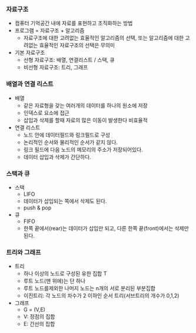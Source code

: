 ### 자료구조
- 컴퓨터 기억공간 내에 자료를 표현하고 조직화하는 방법
- 프로그램 = 자료구조 + 알고리즘
    + 자료구조에 대한 고려없는 효율적인 알고리즘의 선택, 또는 알고리즘에 대한 고려없는 효율적인 자료구조의 선택은 무의미
- 기본 자료구조
    + 선형 자료구조: 배열, 연결리스트 / 스택, 큐
    + 비선형 자료구조: 트리, 그래프

### 배열과 연결 리스트
- 배열
    + 같은 자료형을 갖는 여러개의 데이터를 하나의 원소에 저장
    + 인덱스로 요소에 접근
    + 삽입과 삭제를 할때 자료의 많은 이동이 발생한다 비효율적
- 연결 리스트
    + 노드 안에 데이터필드와 링크필드로 구성
    + 논리적인 순서와 물리적인 순서가 같지 않다. 
    + 링크 필드에 다음 노드의 메모리의 주소가 저장되어있다.
    + 데이터 삽입과 삭제가 간단하다.

### 스택과 큐
- 스택 
    + LIFO
    + 데이터가 삽입되는 쪽에서 삭제도 된다.
    + push & pop
- 큐
    + FIFO
    + 한쪽 끝에서(rear)는 데이터가 삽입만 되고, 다른 한쪽 끝(front)에서는 삭제만 된다.

### 트리와 그래프
- 트리
    + 하나 이상의 노드로 구성된 유한 집합 T
    + 루트 노드(맨 위에)는 단 하나
    + 루트 노드를제외한 나머지 노드는 n개의 서로 분리된 부분집합
    + 이진트리: 각 노드의 차수가 2 이하인 순서 트리(서브트리의 개수가 0,1,2)
- 그래프
    + G = (V,E) 
    + V: 정점의 집합
    + E: 간선의 집합